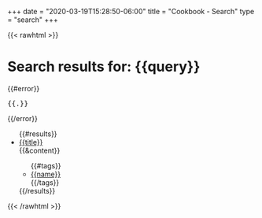 +++
date = "2020-03-19T15:28:50-06:00"
title = "Cookbook - Search"
type = "search"
+++

{{< rawhtml >}}
<h1 class="results-title">Search results for: <span class="query">{{query}}</span></h1>
<div class="search-results-page">
    {{#error}}
    <div class="search-error">
        <pre>{{.}}</pre>
    </div>
    {{/error}}
    <ul class="results">
        {{#results}}
        <li class="result">
            <a class="title link" href="{{url}}">{{title}}</a>
            <div class="content">{{&content}}</div>
            <div class="tags">
                <i class="fas fa-tags"></i>
                <ul class="tags">
                    {{#tags}}
                    <li class="tag"><a class="label clickable" href="{{link}}">{{name}}</a></li>
                    {{/tags}}
                </ul>
            </div>
        </li>
        {{/results}}
    </ul>
</div>
{{< /rawhtml >}}